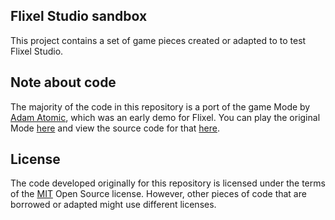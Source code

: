 ## Flixel Studio sandbox

This project contains a set of game pieces created or adapted to to test Flixel Studio.

## Note about code

The majority of the code in this repository is a port of the game Mode by [Adam Atomic](http://adamatomic.com/), which was an early demo for Flixel. You can play the original Mode [here](http://www.flixel.org/mode/) and view the source code for that [here](https://github.com/AdamAtomic/Mode).

## License

The code developed originally for this repository is licensed under the terms of the [MIT](https://choosealicense.com/licenses/mit/) Open Source license. However, other pieces of code that are borrowed or adapted might use different licenses.